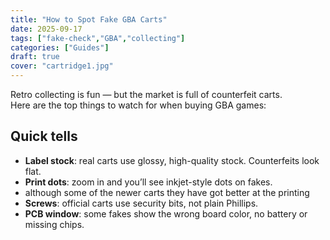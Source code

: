 ```yaml
---
title: "How to Spot Fake GBA Carts"
date: 2025-09-17
tags: ["fake-check","GBA","collecting"]
categories: ["Guides"]
draft: true
cover: "cartridge1.jpg"
---
```

Retro collecting is fun — but the market is full of counterfeit carts.  
Here are the top things to watch for when buying GBA games:


## Quick tells
- **Label stock**: real carts use glossy, high-quality stock. Counterfeits look flat.
- **Print dots**: zoom in and you’ll see inkjet-style dots on fakes.
- although some of the newer carts they have got better at the printing
- **Screws**: official carts use security bits, not plain Phillips.
- **PCB window**: some fakes show the wrong board color, no battery or missing chips.

